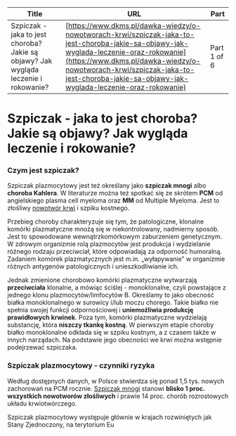 | **Title**       | **URL**           | **Part**              |
|-----------------|-------------------|-----------------------|
| Szpiczak - jaka to jest choroba? Jakie są objawy? Jak wygląda leczenie i rokowanie?         | [https://www.dkms.pl/dawka-wiedzy/o-nowotworach-krwi/szpiczak-jaka-to-jest-choroba-jakie-sa-objawy-jak-wyglada-leczenie-oraz-rokowanie](https://www.dkms.pl/dawka-wiedzy/o-nowotworach-krwi/szpiczak-jaka-to-jest-choroba-jakie-sa-objawy-jak-wyglada-leczenie-oraz-rokowanie)    | Part 1 of 6          |

# Szpiczak - jaka to jest choroba? Jakie są objawy? Jak wygląda leczenie i rokowanie?

### Czym jest szpiczak?


Szpiczak plazmocytowy jest też określany jako **szpiczak mnogi** albo **choroba Kahlera**. W literaturze można też spotkać się ze skrótem **PCM** od angielskiego plasma cell myeloma oraz **MM** od Multiple Myeloma. Jest to złośliwy [nowotwór krwi](https://www.dkms.pl/dawka-wiedzy/o-nowotworach-krwi) i szpiku kostnego.


Przebieg choroby charakteryzuje się tym, że patologiczne, klonalne komórki plazmatyczne mnożą się w niekontrolowany, nadmierny sposób. Jest to spowodowane wewnątrzkomórkowym zaburzeniem genetycznym. W zdrowym organizmie rolą plazmocytów jest produkcja i wydzielanie różnego rodzaju przeciwciał, które odpowiadają za odporność humoralną. Zadaniem komórek plazmatycznych jest m.in. „wyłapywanie” w organizmie różnych antygenów patologicznych i unieszkodliwianie ich.


Jednak zmienione chorobowo komórki plazmatyczne wytwarzają **przeciwciała** klonalne, a mówiąc ściślej \- monoklonalne, czyli powstające z jednego klonu plazmocytów/limfocytów B. Określamy to jako obecność białka monoklonalnego w surowicy i/lub moczu chorego. Takie białko nie spełnia swojej funkcji odpornościowej i **uniemożliwia produkcję prawidłowych krwinek**. Poza tym, komórki plazmatyczne wydzielają substancję, która **niszczy tkankę kostną**. W pierwszym etapie choroby białko monoklonalne odkłada się w szpiku kostnym, a z czasem także w innych narządach. Na podstawie jego obecności we krwi można wstępnie podejrzewać szpiczaka.


### Szpiczak plazmocytowy \- czynniki ryzyka


Według dostępnych danych, w Polsce stwierdza się ponad 1,5 tys. nowych zachorowań na PCM rocznie. [Szpiczak mnogi](https://www.dkms.pl/dawka-wiedzy/o-nowotworach-krwi/szpiczak-mnogi) stanowi **blisko 1 proc. wszystkich nowotworów złośliwych** i prawie 14 proc. chorób rozrostowych układu krwiotwórczego.


Szpiczak plazmocytowy występuje głównie w krajach rozwiniętych jak Stany Zjednoczony, na terytorium Eu